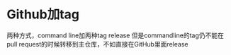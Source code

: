 # Github加tag


两种方式，command line加两种tag
release
但是commandline的tag仍不能在pull request的时候转移到主仓库，不如直接在GitHub里面release
